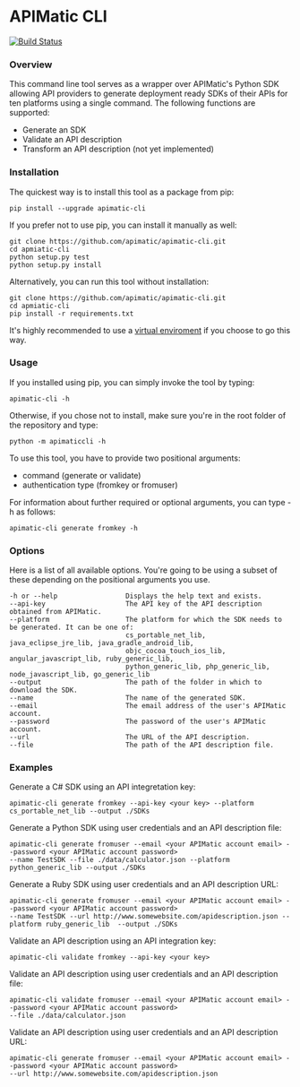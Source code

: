 # APIMatic CLI

[![Build Status](https://travis-ci.org/apimatic/apimatic-cli.svg?branch=master)](https://travis-ci.org/apimatic/apimatic-cli)

### Overview

This command line tool serves as a wrapper over APIMatic's Python SDK allowing API providers to generate deployment ready SDKs of their APIs for ten platforms using a single command. The following functions are supported:

 * Generate an SDK
 * Validate an API description
 * Transform an API description (not yet implemented)


### Installation

The quickest way is to install this tool as a package from pip:
```
pip install --upgrade apimatic-cli
```

If you prefer not to use pip, you can install it manually as well:

```
git clone https://github.com/apimatic/apimatic-cli.git
cd apmiatic-cli
python setup.py test
python setup.py install
```

Alternatively, you can run this tool without installation:

```
git clone https://github.com/apimatic/apimatic-cli.git
cd apmiatic-cli
pip install -r requirements.txt
```

It's highly recommended to use a [virtual enviroment](http://docs.python-guide.org/en/latest/dev/virtualenvs/) if you choose to go this way.


### Usage

If you installed using pip, you can simply invoke the tool by typing:

```
apimatic-cli -h
```

Otherwise, if you chose not to install, make sure you're in the root folder of the repository and type:

```
python -m apimaticcli -h
```

To use this tool, you have to provide two positional arguments:
* command (generate or validate)
* authentication type (fromkey or fromuser)

For information about further required or optional arguments, you can type -h as follows:

```
apimatic-cli generate fromkey -h
```

### Options

Here is a list of all available options. You're going to be using a subset of these depending on the positional arguments you use.
```
-h or --help                 Displays the help text and exists.
--api-key                    The API key of the API description obtained from APIMatic.
--platform                   The platform for which the SDK needs to be generated. It can be one of:
                             cs_portable_net_lib, java_eclipse_jre_lib, java_gradle_android_lib, 
                             objc_cocoa_touch_ios_lib, angular_javascript_lib, ruby_generic_lib,
                             python_generic_lib, php_generic_lib, node_javascript_lib, go_generic_lib
--output                     The path of the folder in which to download the SDK.
--name                       The name of the generated SDK.
--email                      The email address of the user's APIMatic account.
--password                   The password of the user's APIMatic account.
--url                        The URL of the API description.
--file                       The path of the API description file.
```

### Examples

Generate a C# SDK using an API integretation key:

```
apimatic-cli generate fromkey --api-key <your key> --platform cs_portable_net_lib --output ./SDKs
```

Generate a Python SDK using user credentials and an API description file:

```
apimatic-cli generate fromuser --email <your APIMatic account email> --password <your APIMatic account password> 
--name TestSDK --file ./data/calculator.json --platform python_generic_lib --output ./SDKs
```

Generate a Ruby SDK using user credentials and an API description URL:

```
apimatic-cli generate fromuser --email <your APIMatic account email> --password <your APIMatic account password> 
--name TestSDK --url http://www.somewebsite.com/apidescription.json --platform ruby_generic_lib  --output ./SDKs
```

Validate an API description using an API integration key:

```
apimatic-cli validate fromkey --api-key <your key>
```

Validate an API description using user credentials and an API description file:

```
apimatic-cli validate fromuser --email <your APIMatic account email> --password <your APIMatic account password> 
--file ./data/calculator.json
```

Validate an API description using user credentials and an API description URL:

```
apimatic-cli generate fromuser --email <your APIMatic account email> --password <your APIMatic account password> 
--url http://www.somewebsite.com/apidescription.json
```
